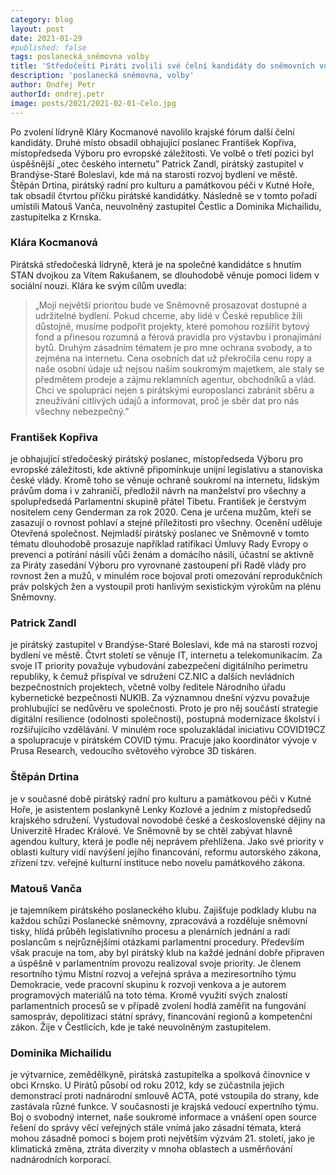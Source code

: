 ```yaml
---
category: blog
layout: post
date: 2021-01-29
#published: false
tags: poslanecká_sněmovna volby
title: 'Středočeští Piráti zvolili své čelní kandidáty do sněmovních voleb!'
description: 'poslanecká sněmovna, volby'
author: Ondřej Petr
authorId: ondrej.petr
image: posts/2021/2021-02-01-Celo.jpg
---
```


Po zvolení lídryně Kláry Kocmanové navolilo krajské fórum další čelní kandidáty. Druhé místo obsadil obhajující poslanec František Kopřiva, místopředseda Výboru pro evropské záležitosti. Ve volbě o třetí pozici byl úspěšnější „otec českého internetu” Patrick Zandl, pirátský zastupitel v Brandýse-Staré Boleslavi, kde má na starosti rozvoj bydlení ve městě. Štěpán Drtina, pirátský radní pro kulturu a památkovou péči v Kutné Hoře, tak obsadil čtvrtou příčku pirátské kandidátky. Následně se v tomto pořadí umístili Matouš Vanča, neuvolněný zastupitel Čestlic a Dominika Michailidu, zastupitelka z Krnska.
### **Klára Kocmanová**
Pirátská středočeská lídryně, která je na společné kandidátce s hnutím STAN dvojkou za Vítem Rakušanem, se dlouhodobě věnuje pomoci lidem v sociální nouzi. Klára ke svým cílům uvedla: 
> „Mojí největší prioritou bude ve Sněmovně prosazovat dostupné a udržitelné bydlení. Pokud chceme, aby lidé v České republice žili důstojně, musíme podpořit projekty, které pomohou rozšířit bytový fond a přinesou rozumná a férová pravidla pro výstavbu i pronajímání bytů. Druhým zásadním tématem je pro mne ochrana svobody, a to zejména na internetu. Cena osobních dat už překročila cenu ropy a naše osobní údaje už nejsou naším soukromým majetkem, ale staly se předmětem prodeje a zájmu reklamních agentur, obchodníků a vlád. Chci ve spolupráci nejen s pirátskými europoslanci zabránit sběru a zneužívání citlivých údajů a informovat, proč je sběr dat pro nás všechny nebezpečný.”

### **František Kopřiva** 
je obhajující středočeský pirátský poslanec, místopředseda Výboru pro evropské záležitosti, kde aktivně připomínkuje unijní legislativu a stanoviska české vlády. Kromě toho se věnuje ochraně soukromí na internetu, lidským právům doma i v zahraničí, předložil návrh na manželství pro všechny a spolupředsedá Parlamentní skupině přátel Tibetu. František je čerstvým nositelem ceny Genderman za rok 2020. Cena je určena mužům, kteří se zasazují o rovnost pohlaví a stejné příležitosti pro všechny. Ocenění uděluje Otevřená společnost. Nejmladší pirátský poslanec ve Sněmovně v tomto tématu dlouhodobě prosazuje například ratifikaci Úmluvy Rady Evropy o prevenci a potírání násilí vůči ženám a domácího násilí, účastní se aktivně za Piráty zasedání Výboru pro vyrovnané zastoupení při Radě vlády pro rovnost žen a mužů, v minulém roce bojoval proti omezování reprodukčních práv polských žen a vystoupil proti hanlivým sexistickým výrokům na plénu Sněmovny.

### **Patrick Zandl** 
je pirátský zastupitel v Brandýse-Staré Boleslavi, kde má na starosti rozvoj bydlení ve městě. Čtvrt století se věnuje IT, internetu a telekomunikacím. Za svoje IT priority považuje vybudování zabezpečení digitálního perimetru republiky, k čemuž přispíval ve sdružení CZ.NIC a dalších nevládních bezpečnostních projektech, včetně volby ředitele Národního úřadu kybernetické bezpečnosti NUKIB. Za významnou dnešní výzvu považuje prohlubující se nedůvěru ve společnosti. Proto je pro něj součástí strategie digitální resilience (odolnosti společnosti), postupná modernizace školství i rozšiřujícího vzdělávání. V minulém roce spoluzakládal iniciativu COVID19CZ a spolupracuje v pirátském COVID týmu. Pracuje jako koordinátor vývoje v Prusa Research, vedoucího světového výrobce 3D tiskáren.

### **Štěpán Drtina** 
je v současné době pirátský radní pro kulturu a památkovou péči v Kutné Hoře, je asistentem poslankyně Lenky Kozlové a jedním z místopředsedů krajského sdružení. Vystudoval novodobé české a československé dějiny na Univerzitě Hradec Králové. Ve Sněmovně by se chtěl zabývat hlavně agendou kultury, která je podle něj neprávem přehlížena. Jako své priority v oblasti kultury vidí navýšení jejího financování, reformu autorského zákona, zřízení tzv. veřejné kulturní instituce nebo novelu památkového zákona.

### **Matouš Vanča** 
je tajemníkem pirátského poslaneckého klubu. Zajišťuje podklady klubu na každou schůzi Poslanecké sněmovny, zpracovává a rozděluje sněmovní tisky, hlídá průběh legislativního procesu a plenárních jednání a radí poslancům s nejrůznějšími otázkami parlamentní procedury. Především však pracuje na tom, aby byl pirátský klub na každé jednání dobře připraven a úspěšně v parlamentním provozu realizoval svoje priority. Je členem resortního týmu Místní rozvoj a veřejná správa a meziresortního týmu Demokracie, vede pracovní skupinu k rozvoji venkova a je autorem programových materiálů na toto téma. Kromě využití svých znalostí parlamentních procesů se v případě zvolení hodlá zaměřit na fungování samospráv, depolitizaci státní správy, financování regionů a kompetenční zákon. Žije v Čestlicích, kde je také neuvolněným zastupitelem.

### **Dominika Michailidu** 
je výtvarnice, zemědělkyně, pirátská zastupitelka a spolková činovnice v obci Krnsko. U Pirátů působí od roku 2012, kdy se zúčastnila jejich demonstrací proti nadnárodní smlouvě ACTA, poté vstoupila do strany, kde zastávala různé funkce. V současnosti je krajská vedoucí expertního týmu. Boj o svobodný internet, naše soukromé informace a vnášení open source řešení do správy věcí veřejných stále vnímá jako zásadní témata, která mohou zásadně pomoci s bojem proti největším výzvám 21. století, jako je klimatická změna, ztráta diverzity v mnoha oblastech a usměrňování nadnárodních korporací.
